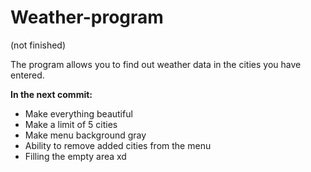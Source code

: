 # Weather-program
(not finished)

The program allows you to find out weather data in the cities you have entered.

__In the next commit:__
* Make everything beautiful
* Make a limit of 5 cities
* Make menu background gray
* Ability to remove added cities from the menu
* Filling the empty area xd
